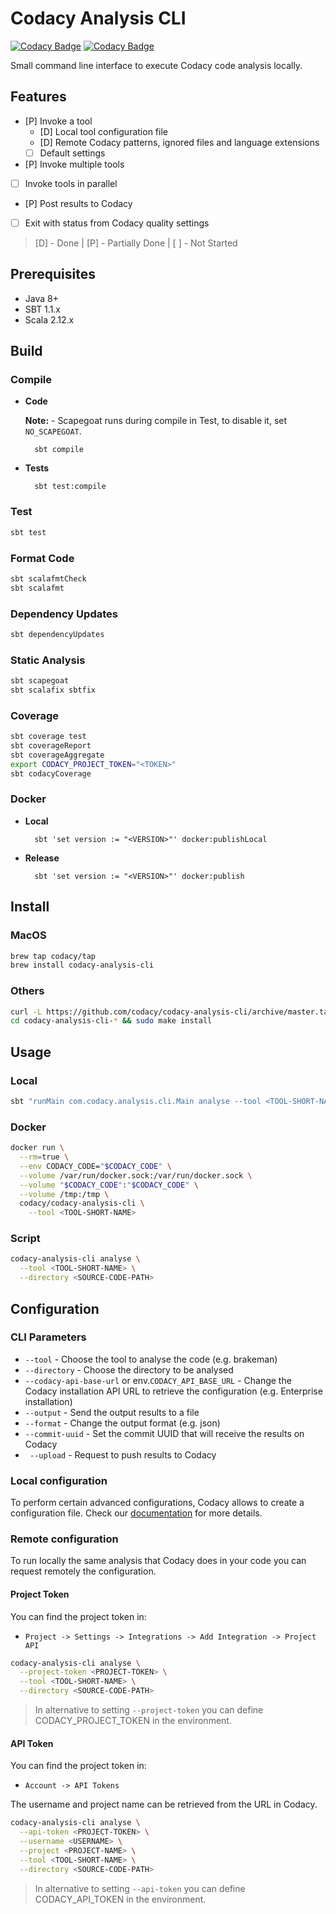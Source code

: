 # Codacy Analysis CLI

[![Codacy Badge](https://api.codacy.com/project/badge/Grade/e490e1a232a04bccb113ff55b8126947)](https://www.codacy.com?utm_source=git@bitbucket.org&amp;utm_medium=referral&amp;utm_content=qamine/codacy-analysis-cli&amp;utm_campaign=Badge_Grade)
[![Codacy Badge](https://api.codacy.com/project/badge/Coverage/e490e1a232a04bccb113ff55b8126947)](https://www.codacy.com?utm_source=git@bitbucket.org&utm_medium=referral&utm_content=qamine/codacy-analysis-cli&utm_campaign=Badge_Coverage)

Small command line interface to execute Codacy code analysis locally.

## Features

- [P] Invoke a tool
  - [D] Local tool configuration file
  - [D] Remote Codacy patterns, ignored files and language extensions
  - [ ] Default settings
- [P] Invoke multiple tools
- [ ] Invoke tools in parallel
- [P] Post results to Codacy
- [ ] Exit with status from Codacy quality settings

> [D] - Done | [P] - Partially Done | [ ] - Not Started

## Prerequisites

* Java 8+
* SBT 1.1.x
* Scala 2.12.x

## Build

### Compile

* **Code**

    **Note:** - Scapegoat runs during compile in Test, to disable it, set `NO_SCAPEGOAT`.

        sbt compile
        
* **Tests**

        sbt test:compile

### Test

```sh
sbt test
```

### Format Code

```sh
sbt scalafmtCheck
sbt scalafmt
```

### Dependency Updates

```sh
sbt dependencyUpdates
```

### Static Analysis

```sh
sbt scapegoat
sbt scalafix sbtfix
```

### Coverage

```sh
sbt coverage test
sbt coverageReport
sbt coverageAggregate
export CODACY_PROJECT_TOKEN="<TOKEN>"
sbt codacyCoverage
```

### Docker

* **Local**

        sbt 'set version := "<VERSION>"' docker:publishLocal

* **Release**

        sbt 'set version := "<VERSION>"' docker:publish

## Install

### MacOS

```bash
brew tap codacy/tap
brew install codacy-analysis-cli
```

### Others

```bash
curl -L https://github.com/codacy/codacy-analysis-cli/archive/master.tar.gz | tar xvz
cd codacy-analysis-cli-* && sudo make install
```

## Usage

### Local

```sh
sbt "runMain com.codacy.analysis.cli.Main analyse --tool <TOOL-SHORT-NAME> --directory <SOURCE-CODE-PATH>"
```

### Docker

```sh
docker run \
  --rm=true \
  --env CODACY_CODE="$CODACY_CODE" \
  --volume /var/run/docker.sock:/var/run/docker.sock \
  --volume "$CODACY_CODE":"$CODACY_CODE" \
  --volume /tmp:/tmp \
  codacy/codacy-analysis-cli \
    --tool <TOOL-SHORT-NAME>
```

### Script

```sh
codacy-analysis-cli analyse \
  --tool <TOOL-SHORT-NAME> \
  --directory <SOURCE-CODE-PATH>
```

## Configuration

### CLI Parameters

* `--tool` - Choose the tool to analyse the code (e.g. brakeman)
* `--directory` - Choose the directory to be analysed
* `--codacy-api-base-url` or env.`CODACY_API_BASE_URL` - Change the Codacy installation API URL to retrieve the configuration (e.g. Enterprise installation)
* `--output` - Send the output results to a file
* `--format` - Change the output format (e.g. json)
* `--commit-uuid` - Set the commit UUID that will receive the results on Codacy
* ` --upload` - Request to push results to Codacy 

### Local configuration

To perform certain advanced configurations, Codacy allows to create a configuration file.
Check our [documentation](https://support.codacy.com/hc/en-us/articles/115002130625-Codacy-Configuration-File) for
more details.

### Remote configuration

To run locally the same analysis that Codacy does in your code you can request remotely the configuration.

#### Project Token

You can find the project token in:
* `Project -> Settings -> Integrations -> Add Integration -> Project API`

```sh
codacy-analysis-cli analyse \
  --project-token <PROJECT-TOKEN> \
  --tool <TOOL-SHORT-NAME> \
  --directory <SOURCE-CODE-PATH>
```

> In alternative to setting `--project-token` you can define CODACY_PROJECT_TOKEN in the environment.

#### API Token

You can find the project token in:
* `Account -> API Tokens`

The username and project name can be retrieved from the URL in Codacy.

```sh
codacy-analysis-cli analyse \
  --api-token <PROJECT-TOKEN> \
  --username <USERNAME> \
  --project <PROJECT-NAME> \
  --tool <TOOL-SHORT-NAME> \
  --directory <SOURCE-CODE-PATH>
```

> In alternative to setting `--api-token` you can define CODACY_API_TOKEN in the environment.
